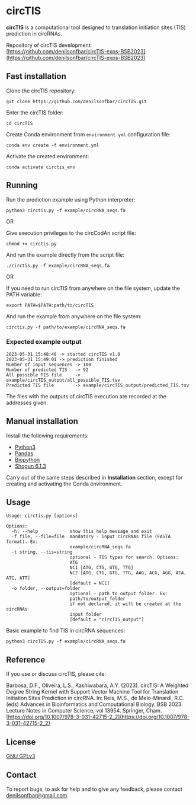 circTIS
=======
**circTIS** is a computational tool designed to translation initiation sites (TIS) prediction in circRNAs.

Repository of circTIS development: [https://github.com/denilsonfbar/circTIS-exps-BSB2023](https://github.com/denilsonfbar/circTIS-exps-BSB2023)

## Fast installation

Clone the circTIS repository:
```
git clone https://github.com/denilsonfbar/circTIS.git
```

Enter the circTIS folder:
```
cd circTIS
```

Create Conda environment from ```environment.yml``` configuration file:
```
conda env create -f environment.yml
```

Activate the created environment:
```
conda activate circtis_env
```


## Running

Run the prediction example using Python interpreter:
```
python3 circtis.py -f example/circRNA_seqs.fa
```

OR

Give execution privileges to the circCodAn script file:
```
chmod +x circtis.py
```

And run the example directly from the script file:
```
./circtis.py -f example/circRNA_seqs.fa
```

OR

If you need to run circTIS from anywhere on the file system, update the PATH variable:
```
export PATH=$PATH:path/to/circTIS
```

And run the example from anywhere on the file system:
```
circtis.py -f path/to/example/circRNA_seqs.fa
```

### Expected example output
```
2023-05-31 15:48:48 -> started circTIS v1.0
2023-05-31 15:49:01 -> prediction finished
Number of input sequences -> 100
Number of predicted TIS   -> 92
All possible TIS file     -> example/circTIS_output/all_possible_TIS.tsv
Predicted TIS file        -> example/circTIS_output/predicted_TIS.tsv
```

The files with the outputs of circTIS execution are recorded at the addresses given.


## Manual installation

Install the following requirements:

- [Python3](https://www.python.org/)
- [Pandas](https://pandas.pydata.org/docs/getting_started/install.html)
- [Biopython](https://biopython.org/wiki/Download)
- [Shogun 6.1.3](https://anaconda.org/conda-forge/shogun)

Carry out of the same steps described in **Installation** section, except for creating and activating the Conda environment.


## Usage

```
Usage: circtis.py [options]

Options:
  -h, --help            show this help message and exit
  -f file, --file=file  mandatory - input circRNAs file (FASTA format). Ex:
                        example/circRNA_seqs.fa
  -t string, --tis=string
                        optional - TIS types for search. Options:
                        ATG
                        NC1 [ATG, CTG, GTG, TTG]
                        NC2 [ATG, CTG, GTG, TTG, AAG, ACG, AGG, ATA, ATC, ATT]
                        [default = NC1]
  -o folder, --output=folder
                        optional - path to output folder. Ex:
                        path/to/output_folder
                        if not declared, it will be created at the circRNAs
                        input folder
                        [default = "circTIS_output"]
```

Basic example to find TIS in circRNA sequences:
```
python3 circTIS.py -f example/circRNA_seqs.fa
```

## Reference

If you use or discuss circTIS, please cite:

Barbosa, D.F., Oliveira, L.S., Kashiwabara, A.Y. (2023). circTIS: A Weighted Degree String Kernel with Support Vector Machine Tool for Translation Initiation Sites Prediction in circRNA. In: Reis, M.S., de Melo-Minardi, R.C. (eds) Advances in Bioinformatics and Computational Biology. BSB 2023. Lecture Notes in Computer Science, vol 13954. Springer, Cham. [https://doi.org/10.1007/978-3-031-42715-2_2](https://doi.org/10.1007/978-3-031-42715-2_2)


## License

[GNU GPLv3](https://www.gnu.org/licenses/gpl-3.0.html)


## Contact

To report bugs, to ask for help and to give any feedback, please contact denilsonfbar@gmail.com
